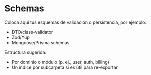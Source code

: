 # Schemas

Coloca aquí tus esquemas de validación o persistencia, por ejemplo:

- DTO/class-validator
- Zod/Yup
- Mongoose/Prisma schemas

Estructura sugerida:

- Por dominio o módulo (p. ej., user, auth, billing)
- Un índice por subcarpeta si es útil para re-exportar
